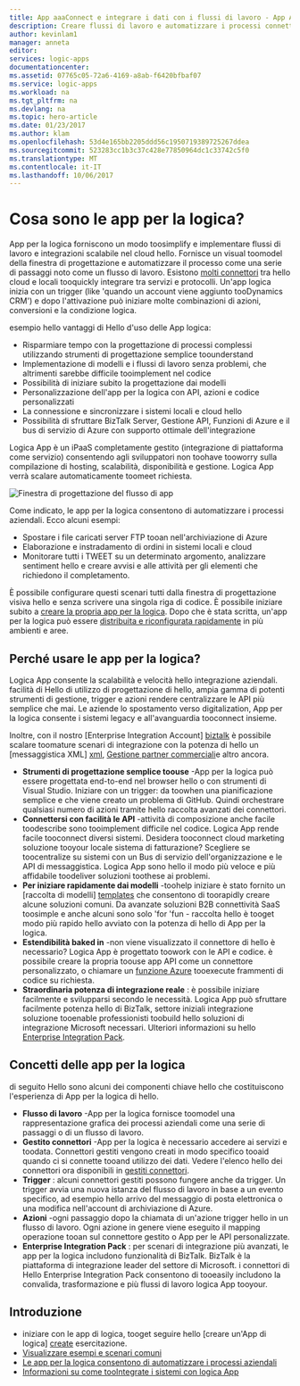```yaml
---
title: App aaaConnect e integrare i dati con i flussi di lavoro - App Azure per la logica | Documenti Microsoft
description: Creare flussi di lavoro e automatizzare i processi connettendo app e integrando dati con App per la logica di Azure.
author: kevinlam1
manager: anneta
editor: 
services: logic-apps
documentationcenter: 
ms.assetid: 07765c05-72a6-4169-a8ab-f6420bfbaf07
ms.service: logic-apps
ms.workload: na
ms.tgt_pltfrm: na
ms.devlang: na
ms.topic: hero-article
ms.date: 01/23/2017
ms.author: klam
ms.openlocfilehash: 53d4e165bb2205ddd56c1950719389725267ddea
ms.sourcegitcommit: 523283cc1b3c37c428e77850964dc1c33742c5f0
ms.translationtype: MT
ms.contentlocale: it-IT
ms.lasthandoff: 10/06/2017
---
```

# <a name="what-are-logic-apps"></a>Cosa sono le app per la logica?
App per la logica forniscono un modo toosimplify e implementare flussi di lavoro e integrazioni scalabile nel cloud hello. Fornisce un visual toomodel della finestra di progettazione e automatizzare il processo come una serie di passaggi noto come un flusso di lavoro.  Esistono [molti connettori](../connectors/apis-list.md) tra hello cloud e locali tooquickly integrare tra servizi e protocolli.  Un'app logica inizia con un trigger (like 'quando un account viene aggiunto tooDynamics CRM') e dopo l'attivazione può iniziare molte combinazioni di azioni, conversioni e la condizione logica.

esempio hello vantaggi di Hello d'uso delle App logica:  

* Risparmiare tempo con la progettazione di processi complessi utilizzando strumenti di progettazione semplice toounderstand
* Implementazione di modelli e i flussi di lavoro senza problemi, che altrimenti sarebbe difficile tooimplement nel codice
* Possibilità di iniziare subito la progettazione dai modelli
* Personalizzazione dell'app per la logica con API, azioni e codice personalizzati
* La connessione e sincronizzare i sistemi locali e cloud hello
* Possibilità di sfruttare BizTalk Server, Gestione API, Funzioni di Azure e il bus di servizio di Azure con supporto ottimale dell'integrazione

Logica App è un iPaaS completamente gestito (integrazione di piattaforma come servizio) consentendo agli sviluppatori non toohave tooworry sulla compilazione di hosting, scalabilità, disponibilità e gestione.  Logica App verrà scalare automaticamente toomeet richiesta.

![Finestra di progettazione del flusso di app](media/logic-apps-what-are-logic-apps/LogicAppCapture2.png)

Come indicato, le app per la logica consentono di automatizzare i processi aziendali. Ecco alcuni esempi:  

* Spostare i file caricati server FTP tooan nell'archiviazione di Azure
* Elaborazione e instradamento di ordini in sistemi locali e cloud
* Monitorare tutti i TWEET su un determinato argomento, analizzare sentiment hello e creare avvisi e alle attività per gli elementi che richiedono il completamento.

È possibile configurare questi scenari tutti dalla finestra di progettazione visiva hello e senza scrivere una singola riga di codice. È possibile iniziare subito a [creare la propria app per la logica][create].  Dopo che è stata scritta, un'app per la logica può essere [distribuita e riconfigurata rapidamente](../logic-apps/logic-apps-create-deploy-template.md) in più ambienti e aree.

## <a name="why-logic-apps"></a>Perché usare le app per la logica?
Logica App consente la scalabilità e velocità hello integrazione aziendali.  facilità di Hello di utilizzo di progettazione di hello, ampia gamma di potenti strumenti di gestione, trigger e azioni rendere centralizzare le API più semplice che mai.  Le aziende lo spostamento verso digitalization, App per la logica consente i sistemi legacy e all'avanguardia tooconnect insieme.

Inoltre, con il nostro [Enterprise Integration Account] [ biztalk] è possibile scalare toomature scenari di integrazione con la potenza di hello un [messaggistica XML] [ xml], [Gestione partner commerciali][tpm]e altro ancora.

* **Strumenti di progettazione semplice toouse** -App per la logica può essere progettata end-to-end nel browser hello o con strumenti di Visual Studio. Iniziare con un trigger: da toowhen una pianificazione semplice e che viene creato un problema di GitHub. Quindi orchestrare qualsiasi numero di azioni tramite hello raccolta avanzati dei connettori.
* **Connettersi con facilità le API** -attività di composizione anche facile toodescribe sono tooimplement difficile nel codice. Logica App rende facile tooconnect diversi sistemi. Desidera tooconnect cloud marketing soluzione tooyour locale sistema di fatturazione? Scegliere se toocentralize su sistemi con un Bus di servizio dell'organizzazione e le API di messaggistica. Logica App sono hello il modo più veloce e più affidabile toodeliver soluzioni toothese ai problemi.
* **Per iniziare rapidamente dai modelli** -toohelp iniziare è stato fornito un [raccolta di modelli] [ templates] che consentono di toorapidly creare alcune soluzioni comuni. Da avanzate soluzioni B2B connettività SaaS toosimple e anche alcuni sono solo 'for 'fun - raccolta hello è tooget modo più rapido hello avviato con la potenza di hello di App per la logica.
* **Estendibilità baked in** -non viene visualizzato il connettore di hello è necessario? Logica App è progettato toowork con le API e codice. è possibile creare la propria toouse app API come un connettore personalizzato, o chiamare un [funzione Azure](https://functions.azure.com) tooexecute frammenti di codice su richiesta. 
* **Straordinaria potenza di integrazione reale** : è possibile iniziare facilmente e svilupparsi secondo le necessità. Logica App può sfruttare facilmente potenza hello di BizTalk, settore iniziali integrazione soluzione tooenable professionisti toobuild hello soluzioni di integrazione Microsoft necessari. Ulteriori informazioni su hello [Enterprise Integration Pack](../logic-apps/logic-apps-enterprise-integration-overview.md).

## <a name="logic-app-concepts"></a>Concetti delle app per la logica
di seguito Hello sono alcuni dei componenti chiave hello che costituiscono l'esperienza di App per la logica di hello. 

* **Flusso di lavoro** -App per la logica fornisce toomodel una rappresentazione grafica dei processi aziendali come una serie di passaggi o di un flusso di lavoro.
* **Gestito connettori** -App per la logica è necessario accedere ai servizi e toodata. Connettori gestiti vengono creati in modo specifico tooaid quando ci si connette tooand utilizzo dei dati. Vedere l'elenco hello dei connettori ora disponibili in [gestiti connettori][managedapis].
* **Trigger** : alcuni connettori gestiti possono fungere anche da trigger. Un trigger avvia una nuova istanza del flusso di lavoro in base a un evento specifico, ad esempio hello arrivo del messaggio di posta elettronica o una modifica nell'account di archiviazione di Azure.
* **Azioni** -ogni passaggio dopo la chiamata di un'azione trigger hello in un flusso di lavoro. Ogni azione in genere viene eseguito il mapping operazione tooan sul connettore gestito o App per le API personalizzate.
* **Enterprise Integration Pack** : per scenari di integrazione più avanzati, le app per la logica includono funzionalità di BizTalk. BizTalk è la piattaforma di integrazione leader del settore di Microsoft. i connettori di Hello Enterprise Integration Pack consentono di tooeasily includono la convalida, trasformazione e più flussi di lavoro logica App tooyour.

## <a name="getting-started"></a>Introduzione
* iniziare con le app di logica, tooget seguire hello [creare un'App di logica] [ create] esercitazione.  
* [Visualizzare esempi e scenari comuni](../logic-apps/logic-apps-examples-and-scenarios.md)
* [Le app per la logica consentono di automatizzare i processi aziendali](http://channel9.msdn.com/Events/Build/2016/T694) 
* [Informazioni su come tooIntegrate i sistemi con logica App](http://channel9.msdn.com/Events/Build/2016/P462)

[biztalk]: logic-apps-enterprise-integration-accounts.md
[appservice]: ../app-service/app-service-value-prop-what-is.md
[create]: logic-apps-create-a-logic-app.md
[managedapis]: ../connectors/apis-list.md
[tpm]: logic-apps-enterprise-integration-accounts.md
[xml]: logic-apps-enterprise-integration-b2b.md
[templates]: logic-apps-use-logic-app-templates.md
